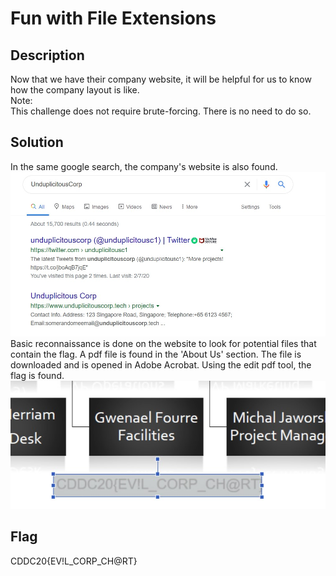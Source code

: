 # Fun with File Extensions

## Description 

Now that we have their company website, it will be helpful for us to know how the company layout is like. <br>
Note: <br>
This challenge does not require brute-forcing. There is no need to do so.

## Solution 

In the same google search, the company's website is also found. 
![website](https://github.com/mashmllo/CDDC2020-Writeup/blob/master/OSINT/Fun%20with%20File%20Extensions/webpage.jpg)
Basic reconnaissance is done on the website to look for potential files that contain the flag. A pdf file is found in the 'About Us' section. 
The file is downloaded and is opened in Adobe Acrobat. Using the edit pdf tool, the flag is found. 
![flag](https://github.com/mashmllo/CDDC2020-Writeup/blob/master/OSINT/Fun%20with%20File%20Extensions/flag_file.jpg)

## Flag

CDDC20{EV!L_CORP_CH@RT}
